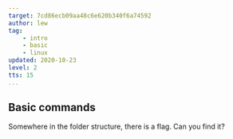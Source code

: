 ```yaml
---
target: 7cd86ecb09aa48c6e620b340f6a74592
author: lew
tag:
    - intro
    - basic
    - linux
updated: 2020-10-23
level: 2
tts: 15
...
```

Basic commands
---------------------------

Somewhere in the folder structure, there is a flag. Can you find it?
